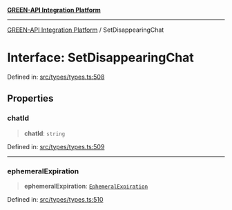 [**GREEN-API Integration Platform**](../README.md)

***

[GREEN-API Integration Platform](../globals.md) / SetDisappearingChat

# Interface: SetDisappearingChat

Defined in: [src/types/types.ts:508](https://github.com/green-api/greenapi-integration/blob/0c6468d26acd573ad1def9f01a1af819fb76eb31/src/types/types.ts#L508)

## Properties

### chatId

> **chatId**: `string`

Defined in: [src/types/types.ts:509](https://github.com/green-api/greenapi-integration/blob/0c6468d26acd573ad1def9f01a1af819fb76eb31/src/types/types.ts#L509)

***

### ephemeralExpiration

> **ephemeralExpiration**: [`EphemeralExpiration`](../type-aliases/EphemeralExpiration.md)

Defined in: [src/types/types.ts:510](https://github.com/green-api/greenapi-integration/blob/0c6468d26acd573ad1def9f01a1af819fb76eb31/src/types/types.ts#L510)
